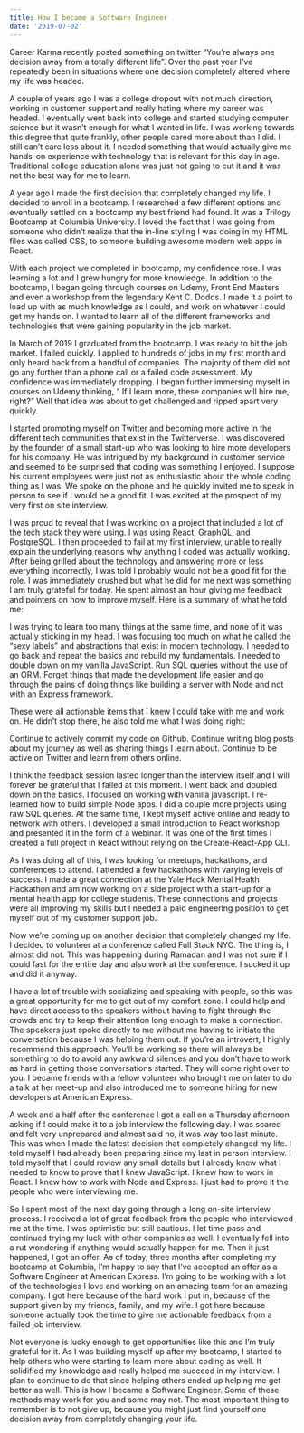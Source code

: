 ```yaml
---
title: How I became a Software Engineer
date: '2019-07-02'
---
```


Career Karma recently posted something on twitter “You’re always one decision away from a totally different life”. Over the past year I’ve repeatedly been in situations where one decision completely altered where my life was headed.

A couple of years ago I was a college dropout with not much direction, working in customer support and really hating where my career was headed. I eventually went back into college and started studying computer science but it wasn’t enough for what I wanted in life. I was working towards this degree that quite frankly, other people cared more about than I did. I still can’t care less about it. I needed something that would actually give me hands-on experience with technology that is relevant for this day in age. Traditional college education alone was just not going to cut it and it was not the best way for me to learn.

A year ago I made the first decision that completely changed my life. I decided to enroll in a bootcamp. I researched a few different options and eventually settled on a bootcamp my best friend had found. It was a Trilogy Bootcamp at Columbia University. I loved the fact that I was going from someone who didn’t realize that the in-line styling I was doing in my HTML files was called CSS, to someone building awesome modern web apps in React.

With each project we completed in bootcamp, my confidence rose. I was learning a lot and I grew hungry for more knowledge. In addition to the bootcamp, I began going through courses on Udemy, Front End Masters and even a workshop from the legendary Kent C. Dodds. I made it a point to load up with as much knowledge as I could, and work on whatever I could get my hands on. I wanted to learn all of the different frameworks and technologies that were gaining popularity in the job market.

In March of 2019 I graduated from the bootcamp. I was ready to hit the job market. I failed quickly. I applied to hundreds of jobs in my first month and only heard back from a handful of companies. The majority of them did not go any further than a phone call or a failed code assessment. My confidence was immediately dropping. I began further immersing myself in courses on Udemy thinking, “ If I learn more, these companies will hire me, right?” Well that idea was about to get challenged and ripped apart very quickly.

I started promoting myself on Twitter and becoming more active in the different tech communities that exist in the Twitterverse. I was discovered by the founder of a small start-up who was looking to hire more developers for his company. He was intrigued by my background in customer service and seemed to be surprised that coding was something I enjoyed. I suppose his current employees were just not as enthusiastic about the whole coding thing as I was. We spoke on the phone and he quickly invited me to speak in person to see if I would be a good fit. I was excited at the prospect of my very first on site interview.

I was proud to reveal that I was working on a project that included a lot of the tech stack they were using. I was using React, GraphQL, and PostgreSQL. I then proceeded to fail at my first interview, unable to really explain the underlying reasons why anything I coded was actually working. After being grilled about the technology and answering more or less everything incorrectly, I was told I probably would not be a good fit for the role. I was immediately crushed but what he did for me next was something I am truly grateful for today. He spent almost an hour giving me feedback and pointers on how to improve myself. Here is a summary of what he told me:

I was trying to learn too many things at the same time, and none of it was actually sticking in my head.
I was focusing too much on what he called the “sexy labels” and abstractions that exist in modern technology.
I needed to go back and repeat the basics and rebuild my fundamentals.
I needed to double down on my vanilla JavaScript.
Run SQL queries without the use of an ORM.
Forget things that made the development life easier and go through the pains of doing things like building a server with Node and not with an Express framework.

These were all actionable items that I knew I could take with me and work on. He didn’t stop there, he also told me what I was doing right:

Continue to actively commit my code on Github.
Continue writing blog posts about my journey as well as sharing things I learn about.
Continue to be active on Twitter and learn from others online.

I think the feedback session lasted longer than the interview itself and I will forever be grateful that I failed at this moment. I went back and doubled down on the basics. I focused on working with vanilla javascript. I re-learned how to build simple Node apps. I did a couple more projects using raw SQL queries. At the same time, I kept myself active online and ready to network with others. I developed a small introduction to React workshop and presented it in the form of a webinar. It was one of the first times I created a full project in React without relying on the Create-React-App CLI.

As I was doing all of this, I was looking for meetups, hackathons, and conferences to attend. I attended a few hackathons with varying levels of success. I made a great connection at the Yale Hack Mental Health Hackathon and am now working on a side project with a start-up for a mental health app for college students. These connections and projects were all improving my skills but I needed a paid engineering position to get myself out of my customer support job.

Now we’re coming up on another decision that completely changed my life. I decided to volunteer at a conference called Full Stack NYC. The thing is, I almost did not. This was happening during Ramadan and I was not sure if I could fast for the entire day and also work at the conference. I sucked it up and did it anyway.

I have a lot of trouble with socializing and speaking with people, so this was a great opportunity for me to get out of my comfort zone. I could help and have direct access to the speakers without having to fight through the crowds and try to keep their attention long enough to make a connection. The speakers just spoke directly to me without me having to initiate the conversation because I was helping them out. If you’re an introvert, I highly recommend this approach. You’ll be working so there will always be something to do to avoid any awkward silences and you don’t have to work as hard in getting those conversations started. They will come right over to you. I became friends with a fellow volunteer who brought me on later to do a talk at her meet-up and also introduced me to someone hiring for new developers at American Express.

A week and a half after the conference I got a call on a Thursday afternoon asking if I could make it to a job interview the following day. I was scared and felt very unprepared and almost said no, it was way too last minute. This was when I made the latest decision that completely changed my life. I told myself I had already been preparing since my last in person interview. I told myself that I could review any small details but I already knew what I needed to know to prove that I knew JavaScript. I knew how to work in React. I knew how to work with Node and Express. I just had to prove it the people who were interviewing me.

So I spent most of the next day going through a long on-site interview process. I received a lot of great feedback from the people who interviewed me at the time. I was optimistic but still cautious. I let time pass and continued trying my luck with other companies as well. I eventually fell into a rut wondering if anything would actually happen for me. Then it just happened, I got an offer. As of today, three months after completing my bootcamp at Columbia, I’m happy to say that I’ve accepted an offer as a Software Engineer at American Express. I’m going to be working with a lot of the technologies I love and working on an amazing team for an amazing company. I got here because of the hard work I put in, because of the support given by my friends, family, and my wife. I got here because someone actually took the time to give me actionable feedback from a failed job interview.

Not everyone is lucky enough to get opportunities like this and I’m truly grateful for it. As I was building myself up after my bootcamp, I started to help others who were starting to learn more about coding as well. It solidified my knowledge and really helped me succeed in my interview. I plan to continue to do that since helping others ended up helping me get better as well. This is how I became a Software Engineer. Some of these methods may work for you and some may not. The most important thing to remember is to not give up, because you might just find yourself one decision away from completely changing your life.
